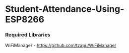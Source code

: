 # Student-Attendance-Using-ESP8266

### Required Libraries
WiFiManager - https://github.com/tzapu/WiFiManager